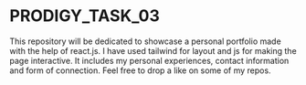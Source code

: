 # PRODIGY_TASK_03
This repository will be dedicated to showcase a personal portfolio made with the help of react.js. I have used tailwind for layout and js for making the page interactive.
It includes my personal experiences, contact information and form of connection. Feel free to drop a like on some of my repos. 
